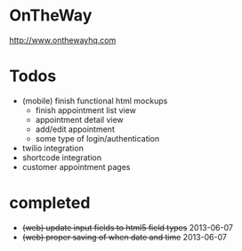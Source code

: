 OnTheWay
========

http://www.onthewayhq.com


Todos
=====
- (mobile) finish functional html mockups
  - finish appointment list view
  - appointment detail view
  - add/edit appointment
  - some type of login/authentication
- twilio integration
- shortcode integration
- customer appointment pages

completed
=========
- ~~(web) update input fields to html5 field types~~ 2013-06-07
- ~~(web) proper saving of when date and time~~ 2013-06-07

